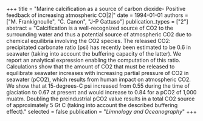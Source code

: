 +++
title = "Marine calcification as a source of carbon dioxide- Positive feedback of increasing atmospheric CO|2|"
date = 1994-01-01
authors = ["M. Frankignoulle", "C. Canon", "J-P Gattuso"]
publication_types = ["2"]
abstract = "Calcification is a well-recognized source of CO2 to the surrounding water and thus a potential source of atmospheric CO2 due to chemical equilibria involving the CO2 species. The released CO2: precipitated carbonate ratio (psi) has recently been estimated to be 0.6 in seawater (taking into account the buffering capacity of the latter). We report an analytical expression enabling the computation of this ratio. Calculations show that the amount of CO2 that must be released to equilibrate seawater increases with increasing partial pressure of CO2 in seawater (pCO2), which results from human impact on atmospheric CO2. We show that at 15-degrees-C psi increased from 0.55 during the time of glaciation to 0.67 at present and would increase to 0.84 for a pCO2 of 1,000 muatm. Doubling the preindustrial pCO2 value results in a total CO2 source of approximately 5 Gt C (taking into account the described buffering effect)."
selected = false
publication = "*Limnology and Oceanography*"
+++

